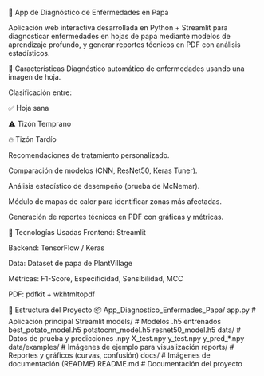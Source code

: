 🥔 App de Diagnóstico de Enfermedades en Papa

Aplicación web interactiva desarrollada en Python + Streamlit para diagnosticar enfermedades en hojas de papa mediante modelos de aprendizaje profundo, y generar reportes técnicos en PDF con análisis estadísticos.

🚀 Características
Diagnóstico automático de enfermedades usando una imagen de hoja.

Clasificación entre:

✅ Hoja sana

⚠️ Tizón Temprano

🔥 Tizón Tardío

Recomendaciones de tratamiento personalizado.

Comparación de modelos (CNN, ResNet50, Keras Tuner).

Análisis estadístico de desempeño (prueba de McNemar).

Módulo de mapas de calor para identificar zonas más afectadas.

Generación de reportes técnicos en PDF con gráficas y métricas.

🧠 Tecnologías Usadas
Frontend: Streamlit

Backend: TensorFlow / Keras

Data: Dataset de papa de PlantVillage

Métricas: F1-Score, Especificidad, Sensibilidad, MCC

PDF: pdfkit + wkhtmltopdf

📁 Estructura del Proyecto
📦 App_Diagnostico_Enfermades_Papa/
	app.py                  # Aplicación principal Streamlit
	models/                 # Modelos .h5 entrenados
		best_potato_model.h5
		potatocnn_model.h5
		resnet50_model.h5
	data/                   # Datos de prueba y predicciones .npy
		X_test.npy
		y_test.npy
		y_pred_*.npy
		data/examples/          # Imágenes de ejemplo para visualización
	reports/                # Reportes y gráficos (curvas, confusión)
	docs/                   # Imágenes de documentación (README)
		README.md               # Documentación del proyecto

